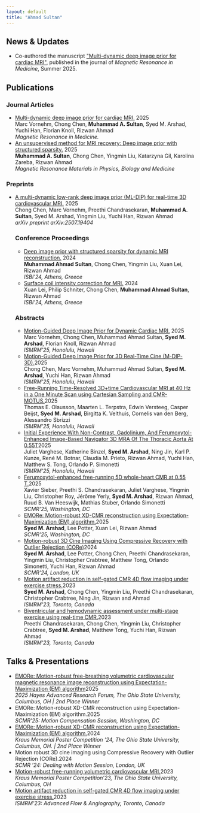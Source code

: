 ```yaml
---
layout: default
title: "Ahmad Sultan"
---
```


<section class="news section-divider">
    <h2>News & Updates</h2>
    <ul>
<!--         <li>Started a summer internship in May 2025 at Canon Medical Research USA (CMRU) as an MR Feature Development Research Scientist.</li>      -->
        <li>Co-authored the manuscript <a href="[https://doi.org/10.1002/mrm.70000](https://doi.org/10.1002/mrm.70000)" target="_blank" class="custom-link">"Multi-dynamic deep image prior for cardiac MRI"</a>, published in the journal of <em>Magnetic Resonance in Medicine</em>, Summer 2025.</li>     
<!--         <li>Awarded 2nd Place at the 2025 Hayes Research Forum for my oral presentation on “Motion-Robust Volumetric CMR.”</li> -->
    </ul>
</section>


<!-- 
<section class="projects section-divider">
    <h2>Research Projects</h2>
    <div class="project-grid">
        <div class="project">
            <img src="/assets/gifs/4D_flow.gif" alt="4D Flow Image Reconstruction GIF" class="project-img">
                <h3>Motion-robust 4D Flow Image Reconstruction</h3>
            <p>
                Developed a novel optimization technique integrated with outlier rejection for motion-robust reconstruction of 4D flow cardiovascular magnetic resonance images.
            </p>
            <div class="project-links">
                <a href="https://doi.org/10.1002/mrm.30123" target="_blank" class="custom-link" style="text-decoration: none; display: flex; align-items: center; gap: 5px;">
                    Paper <img src="/assets/icons/paper-icon.png" alt="Paper Icon" style="width:24px; height:24px;">
                </a>
                <a>|</a>
                <a href="https://github.com/OSU-MR/motion-robust-CMR" target="_blank" class="custom-link" style="text-decoration: none; display: flex; align-items: center; gap: 5px;">
                    Code <img src="/assets/icons/github-icon.png" alt="GitHub Icon" style="width:24px; height:24px;">
                </a>
                <a>|</a>
                <a href="/assets/files/ISMRM24_Abstract_Arshad.pdf" target="_blank" class="custom-link" style="text-decoration: none; display: flex; align-items: center; gap: 5px;">
                    Abstract <img src="/assets/icons/abstract-icon.png" alt="Abstract Icon" style="width:24px; height:24px;">
                </a>
                <a>|</a>
                <a href="https://buckeyemailosu-my.sharepoint.com/:v:/g/personal/arshad_32_buckeyemail_osu_edu/EVqLUww-rG9OlApDsG8TuzsBVAF3F_PzSFYjzhWEJDptSQ?e=g3iRlf" target="_blank" class="custom-link" style="text-decoration: none; display: flex; align-items: center; gap: 5px;">
                    Video <img src="/assets/icons/video-icon.png" alt="GitHub Icon" style="width:24px; height:24px;">
                </a>
            </div>
        </div>
        <div class="project">
            <img src="/assets/gifs/3D_cine.gif" alt="4D Flow Image Reconstruction GIF" class="project-img">
                <h3>Motion-robust 3D cine Image Reconstruction</h3>
            <p>
                Proposed a novel optimization technique integrated with outlier rejection for motion-robust reconstruction of 3D cine cardiovascular magnetic resonance images.
            </p>
            <div class="project-links">
                <a href="https://doi.org/10.1002/mrm.30123" target="_blank" class="custom-link" style="text-decoration: none; display: flex; align-items: center; gap: 5px;">
                    Paper <img src="/assets/icons/paper-icon.png" alt="Paper Icon" style="width:24px; height:24px;">
                </a>
                <a>|</a>
                <a href="https://github.com/OSU-MR/motion-robust-CMR" target="_blank" class="custom-link" style="text-decoration: none; display: flex; align-items: center; gap: 5px;">
                    Code <img src="/assets/icons/github-icon.png" alt="GitHub Icon" style="width:24px; height:24px;">
                </a>
                <a>|</a>
                <a href="/assets/files/SCMR24_Abstract_Arshad.pdf" target="_blank" class="custom-link" style="text-decoration: none; display: flex; align-items: center; gap: 5px;">
                    Abstract <img src="/assets/icons/abstract-icon.png" alt="Abstract Icon" style="width:24px; height:24px;">
                </a>
            </div>
        </div>
        <div class="project">
            <img src="/assets/gifs/exercise.gif" alt="In-magnet exercise CMR" class="project-img">
                <h3>In-magnet Exercise Cardiovascular MRI</h3>
            <p>
                Assessing and validating new CMR protocols and reconstruction frameworks to facilitate assessment of cardiac function during exercise stress using planar, volumetric and flow imaging.
            </p>
            <div class="project-links">
                <a href="https://doi.org/10.1002/mrm.30123" target="_blank" class="custom-link" style="text-decoration: none; display: flex; align-items: center; gap: 5px;">
                    Paper 1 <img src="/assets/icons/paper-icon.png" alt="Paper Icon" style="width:24px; height:24px;">
                </a>
                <a>|</a>
                <a href="https://github.com/OSU-MR/motion-robust-CMR" target="_blank" class="custom-link" style="text-decoration: none; display: flex; align-items: center; gap: 5px;">
                    Code 1 <img src="/assets/icons/github-icon.png" alt="GitHub Icon" style="width:24px; height:24px;">
                </a>
                <a>|</a>
               <a href="https://arxiv.org/abs/2402.17877" target="_blank" class="custom-link" style="text-decoration: none; display: flex; align-items: center; gap: 5px;">
                    Paper 2 <img src="/assets/icons/paper-icon.png" alt="Paper Icon" style="width:24px; height:24px;">
                </a>
            </div>
        </div>
        <div class="project">
            <img src="/assets/gifs/lowfield.gif" alt="In-magnet exercise CMR" class="project-img">
                <h3>Low-Field 4D flow Cardiac Magnetic Resonance Imaging</h3>
            <p>
                Developed new CMR protocols and reconstruction frameworks to facilitate volumetric flow imaging at a low-field scanner.
            </p>
        </div>
        <div class="project">
            <img src="/assets/gifs/glasses.jpg" alt="iSight" class="project-img">
                <h3>iSight: Smart Glasses & Cane for Visually Impaired</h3>
            <p>
                Developed a wearable prototype integrating computer vision-based smart glasses and sensor fusion-based smart cane, providing real-time audio guidance to visually impaired individuals for object identification, obstacle avoidance, and navigation.
            </p>  
            <div class="project-links">
                <a href="/assets/files/iSight19_Report_Arshad.pdf" target="_blank" class="custom-link" style="text-decoration: none; display: flex; align-items: center; gap: 5px;">
                    Report <img src="/assets/icons/paper-icon.png" alt="Paper Icon" style="width:24px; height:24px;">
                </a>
                <a>|</a>
                <a href="https://youtu.be/wlyYk-eeM3M?si=KScoKaDOfwm34wc_" target="_blank" class="custom-link" style="text-decoration: none; display: flex; align-items: center; gap: 5px;">
                    Video <img src="/assets/icons/video-icon.png" alt="GitHub Icon" style="width:24px; height:24px;">
                </a>
                                <a>|</a>
                <a href="/assets/Posters/Project_iSight_Poster.pdf" target="_blank" class="custom-link" style="text-decoration: none; display: flex; align-items: center; gap: 5px;">
                    Poster <img src="/assets/icons/poster-icon.png" alt="Poster Icon" style="width:24px; height:24px;">
                </a>
            </div>
        </div>
    </div>
</section>

-->



<section class="publications">
<h2>Publications</h2>
    
<h3>Journal Articles</h3>
<ul class="publication-list">
    
<li><div class="publication-title"><a href="https://doi.org/10.1002/mrm.70000" target="_blank"> <!--  link  -->
    Multi-dynamic deep image prior for cardiac MRI.</a> <!--  title  -->
    <span class="publication-year">2025</span></div> <!--  year  -->
    <div class="publication-authors">Marc Vornehm, Chong Chen, <strong>Muhammad A. Sultan</strong>, Syed M. Arshad, Yuchi Han, Florian Knoll, Rizwan Ahmad</div> <!--  authors  -->
    <div class="publication-journal"><em>Magnetic Resonance in Medicine.</em></div></li> <!--  journal  -->

<li><div class="publication-title"><a href="https://doi.org/10.1007/s10334-025-01257-z" target="_blank"> <!--  link  -->
    An unsupervised method for MRI recovery: Deep image prior with structured sparsity.</a> <!--  title  -->
    <span class="publication-year">2025</span></div> <!--  year  -->
    <div class="publication-authors"><strong>Muhammad A. Sultan</strong>, Chong Chen, Yingmin Liu, Katarzyna Gil, Karolina Zareba, Rizwan Ahmad</div> <!--  authors  -->
    <div class="publication-journal"><em>Magnetic Resonance Materials in Physics, Biology and Medicine</em></div></li> <!--  journal  -->
    
</ul>


<h3>Preprints</h3>
<ul class="publication-list">
    
<li><div class="publication-title"><a href="https://arxiv.org/abs/2507.19404" target="_blank">
    A multi-dynamic low-rank deep image prior (ML-DIP) for real-time 3D cardiovascular MRI.</a>
    <span class="publication-year">2025</span></div>
    <div class="publication-authors">Chong Chen, Marc Vornehm, Preethi Chandrasekaran, <strong>Muhammad A. Sultan</strong>, Syed M. Arshad, Yingmin Liu, Yuchi Han, Rizwan Ahmad</div>
    <div class="publication-journal"><em>arXiv preprint arXiv:2507.19404</em></div></li>


<h3>Conference Proceedings</h3>
<ul class="publication-list">
    
<li><div class="publication-title"><a href="https://doi.org/10.1109/ISBI56570.2024.10635579" target="_blank"> <!--  link  -->
    Deep image prior with structured sparsity for dynamic MRI reconstruction.</a> <!--  title  -->
    <span class="publication-year">2024</span></div> <!--  year  -->
    <div class="publication-authors"><strong>Muhammad Ahmad Sultan</strong>, Chong Chen, Yingmin Liu, Xuan Lei, Rizwan Ahmad</div> <!--  authors  -->
    <div class="publication-journal"><em>ISBI'24, Athens, Greece</em></div></li> <!--  journal  -->

<li><div class="publication-title"><a href="https://doi.org/10.1109/ISBI56570.2024.10635382" target="_blank"> <!--  link  -->
    Surface coil intensity correction for MRI.</a> <!--  title  -->
    <span class="publication-year">2024</span></div> <!--  year  -->
    <div class="publication-authors">Xuan Lei, Philip Schniter, Chong Chen, <strong>Muhammad Ahmad Sultan</strong>, Rizwan Ahmad</div> <!--  authors  -->
    <div class="publication-journal"><em>ISBI'24, Athens, Greece</em></div></li> <!--  journal  -->
    
<!--    
<li><div class="publication-title"><a href="https://arxiv.org/abs/2405.16715" target="_blank">
    Coil Reweighting to Suppress Motion Artifacts in Real-Time Exercise Cine Imaging.</a>
    <span class="publication-year">2024</span></div>
    <div class="publication-authors">Chong Chen, Yingmin Liu, Yu Ding, Matthew Tong, Preethi Chandrasekaran, Christopher Crabtree, <strong>Syed M. Arshad</strong>, Yuchi Han, Rizwan Ahmad</div>
    <div class="publication-journal"><em>arXiv preprint arXiv:2405.16715</em></div></li>
-->

</ul>


    
<h3>Abstracts</h3>
<ul class="publication-list">
<li><div class="publication-title"><a href="https://submissions.mirasmart.com/ISMRM2025/Handlers/ViewTeaser.ashx?esbpgm=2906_120" target="_blank">
    Motion-Guided Deep Image Prior for Dynamic Cardiac MRI.</a>
    <span class="publication-year">2025</span></div>
    <div class="publication-authors">Marc Vornehm, Chong Chen, Muhammad Ahmad Sultan, <strong>Syed M. Arshad</strong>, Florian Knoll, Rizwan Ahmad</div>
    <div class="publication-journal"><em>ISMRM'25, Honolulu, Hawaii</em></div></li>

<li><div class="publication-title"><a href="https://submissions.mirasmart.com/ISMRM2025/Handlers/ViewTeaser.ashx?esbpgm=9952_2770" target="_blank">Motion-Guided Deep Image Prior for 3D Real-Time Cine (M-DIP-3D).</a><span class="publication-year">2025</span></div><div class="publication-authors">Chong Chen, Marc Vornehm, Muhammad Ahmad Sultan, <strong>Syed M. Arshad</strong>, Yuchi Han, Rizwan Ahmad</div><div class="publication-journal"><em>ISMRM'25, Honolulu, Hawaii</em></div></li>

<li><div class="publication-title"><a href="https://submissions.mirasmart.com/ISMRM2025/Handlers/ViewTeaser.ashx?esbpgm=37_324" target="_blank">Free-Running Time-Resolved 3D+time Cardiovascular MRI at 40 Hz in a One Minute Scan using Cartesian Sampling and CMR-MOTUS.</a><span class="publication-year">2025</span></div><div class="publication-authors">Thomas E. Olausson, Maarten L. Terpstra, Edwin Versteeg, Casper Beijst, <strong>Syed M. Arshad</strong>, Birgitta K. Velthuis, Cornelis van den Berg, Alessandro Sbrizzi</div><div class="publication-journal"><em>ISMRM'25, Honolulu, Hawaii</em></div></li>
<li><div class="publication-title"><a href="https://submissions.mirasmart.com/ISMRM2025/Handlers/ViewTeaser.ashx?esbpgm=9812_4029" target="_blank">Initial Experience With Non-Contrast, Gadolinium, And Ferumoxytol-Enhanced Image-Based Navigator 3D MRA Of The Thoracic Aorta At 0.55T</a><span class="publication-year">2025</span></div><div class="publication-authors">Juliet Varghese, Katherine Binzel, <strong>Syed M. Arshad</strong>, Ning Jin, Karl P. Kunze, René M. Botnar, Claudia M. Prieto, Rizwan Ahmad, Yuchi Han, Matthew S. Tong, Orlando P. Simonetti</div><div class="publication-journal"><em>ISMRM'25, Honolulu, Hawaii</em></div></li>
<li><div class="publication-title"><a href="https://doi.org/10.1016/j.jocmr.2024.101341" target="_blank">Ferumoxytol-enhanced free-running 5D whole-heart CMR at 0.55 T.</a><span class="publication-year">2025</span></div><div class="publication-authors">Xavier Sieber, Preethi S. Chandrasekaran, Juliet Varghese, Yingmin Liu, Christopher Roy, Jérôme Yerly, <strong>Syed M. Arshad</strong>, Rizwan Ahmad, Ruud B. Van Heeswijk, Mathias Stuber, Orlando Simonetti</div><div class="publication-journal"><em>SCMR'25, Washington, DC</em></div></li>
<li><div class="publication-title"><a href="https://doi.org/10.1016/j.jocmr.2024.101509" target="_blank">EMORe: Motion-robust XD-CMR reconstruction using Expectation-Maximization (EM) algorithm.</a><span class="publication-year">2025</span></div><div class="publication-authors"><strong>Syed M. Arshad</strong>, Lee Potter, Xuan Lei, Rizwan Ahmad</div><div class="publication-journal"><em>SCMR'25, Washington, DC</em></div></li>
<li><div class="publication-title"><a href="https://doi.org/10.1016/j.jocmr.2024.100315" target="_blank">Motion-robust 3D Cine Imaging Using Compressive Recovery with Outlier Rejection (CORe)</a><span class="publication-year">2024</span></div><div class="publication-authors"><strong>Syed M. Arshad</strong>, Lee Potter, Chong Chen, Preethi Chandrasekaran, Yingmin Liu, Christopher Crabtree, Matthew Tong, Orlando Simonetti, Yuchi Han, Rizwan Ahmad</div><div class="publication-journal"><em>SCMR'24, London, UK</em></div></li>
<li><div class="publication-title"><a href="https://archive.ismrm.org/2023/1087.html" target="_blank">Motion artifact reduction in self-gated CMR 4D flow imaging under exercise stress.</a><span class="publication-year">2023</span></div><div class="publication-authors"><strong>Syed M. Arshad</strong>, Chong Chen, Yingmin Liu, Preethi Chandrasekaran, Christopher Crabtree, Ning Jin, Rizwan and Ahmad</div><div class="publication-journal"><em>ISMRM'23, Toronto, Canada</em></div></li>
<li><div class="publication-title"><a href="https://archive.ismrm.org/2023/1078.html" target="_blank">Biventricular and hemodynamic assessment under multi-stage exercise using real-time CMR.</a><span class="publication-year">2023</span></div><div class="publication-authors">Preethi Chandrasekaran, Chong Chen, Yingmin Liu, Christopher Crabtree, <strong>Syed M. Arshad</strong>, Matthew Tong, Yuchi Han, Rizwan Ahmad</div><div class="publication-journal"><em>ISMRM'23, Toronto, Canada</em></div></li>
</ul>
</section>
<section class="talks">
<h2>Talks & Presentations</h2>
<ul class="talk-list">
<li><div class="talk-title"><a href="https://cgs.osu.edu/programs-events/edward-f-hayes-advanced-research-forum/hayes-2025-winners" target="_blank">EMORe: Motion-robust free-breathing volumetric cardiovascular magnetic resonance image reconstruction using Expectation-Maximization (EM) algorithm</a><span class="talk-year">2025</span></div><div class="talk-details"><em>2025 Hayes Advanced Research Forum, The Ohio State University, Columbus, OH | 2nd Place Winner</em></div></li>
<li><div class="talk-title">EMORe: Motion-robust XD-CMR reconstruction using Expectation-Maximization (EM) algorithm.<span class="talk-year">2025</span></div><div class="talk-details"><em>SCMR'25: Motion Compensation Session, Washington, DC</em></div></li>
<li><div class="talk-title"><a href="/assets/files/EMORe_Poster_Arshad_2024.pdf" target="_blank">EMORe: Motion-robust XD-CMR reconstruction using Expectation-Maximization (EM) algorithm.</a><span class="talk-year">2024</span></div><div class="talk-details"><em>Kraus Memorial Poster Competition ’24, The Ohio State University, Columbus, OH. | 2nd Place Winner</em></div></li>
<li><div class="talk-title">Motion robust 3D cine imaging using Compressive Recovery with Outlier Rejection (CORe).<span class="talk-year">2024</span></div><div class="talk-details"><em>SCMR ’24: Dealing with Motion Session, London, UK</em></div></li>
<li><div class="talk-title"><a href="https://buckeyemailosu-my.sharepoint.com/:v:/g/personal/arshad_32_buckeyemail_osu_edu/EQQ-d9V8U1NBsBGK47P0xAwBaYm3k7p5Usy8OVu6gxJvPQ?e=w1fwv6" target="_blank">Motion-robust free-running volumetric cardiovascular MRI.</a><span class="talk-year">2023</span></div><div class="talk-details"><em>Kraus Memorial Poster Competition’23, The Ohio State University, Columbus, OH</em></div></li>
<li><div class="talk-title"><a href="/assets/files/CORe_ISMRM'23_Arshad.MOV" target="_blank">Motion artifact reduction in self-gated CMR 4D flow imaging under exercise stress.</a><span class="talk-year">2023</span></div><div class="talk-details"><em>ISMRM’23: Advanced Flow & Angiography, Toronto, Canada</em></div></li>
</ul>
</section>

